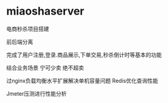 
# miaoshaserver

电商秒杀项目搭建

前后端分离

完成了用户注册,登录.商品展示,下单交易,秒杀倒计时等基本的功能


结合业务场景 宁可少卖 绝不超卖 

过nginx负载均衡水平扩展解决单机容量问题
Redis优化查询性能 


Jmeter压测进行性能分析

